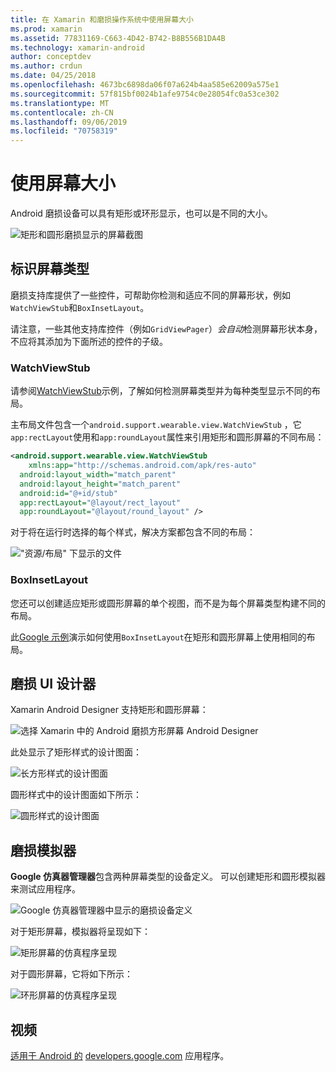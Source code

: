 ```yaml
---
title: 在 Xamarin 和磨损操作系统中使用屏幕大小
ms.prod: xamarin
ms.assetid: 77831169-C663-4D42-B742-B8B556B1DA4B
ms.technology: xamarin-android
author: conceptdev
ms.author: crdun
ms.date: 04/25/2018
ms.openlocfilehash: 4673bc6898da06f07a624b4aa585e62009a575e1
ms.sourcegitcommit: 57f815bf0024b1afe9754c0e28054fc0a53ce302
ms.translationtype: MT
ms.contentlocale: zh-CN
ms.lasthandoff: 09/06/2019
ms.locfileid: "70758319"
---
```

# <a name="working-with-screen-sizes"></a>使用屏幕大小

Android 磨损设备可以具有矩形或环形显示，也可以是不同的大小。

![矩形和圆形磨损显示的屏幕截图](screen-sizes-images/moyeu-wear.png)

## <a name="identifying-screen-type"></a>标识屏幕类型

磨损支持库提供了一些控件，可帮助你检测和适应不同的屏幕形状，例如`WatchViewStub`和`BoxInsetLayout`。

请注意，一些其他支持库控件（例如`GridViewPager`）*会自动*检测屏幕形状本身，不应将其添加为下面所述的控件的子级。

### <a name="watchviewstub"></a>WatchViewStub

请参阅[WatchViewStub](https://docs.microsoft.com/samples/xamarin/monodroid-samples/wear-watchviewstub)示例，了解如何检测屏幕类型并为每种类型显示不同的布局。

主布局文件包含一个`android.support.wearable.view.WatchViewStub` ，它`app:rectLayout`使用和`app:roundLayout`属性来引用矩形和圆形屏幕的不同布局：

```xml
<android.support.wearable.view.WatchViewStub
    xmlns:app="http://schemas.android.com/apk/res-auto"
  android:layout_width="match_parent"
  android:layout_height="match_parent"
  android:id="@+id/stub"
  app:rectLayout="@layout/rect_layout"
  app:roundLayout="@layout/round_layout" />
```

对于将在运行时选择的每个样式，解决方案都包含不同的布局：

!["资源/布局" 下显示的文件](screen-sizes-images/solution.png)

### <a name="boxinsetlayout"></a>BoxInsetLayout

您还可以创建适应矩形或圆形屏幕的单个视图，而不是为每个屏幕类型构建不同的布局。

此[Google 示例](https://developer.android.com/training/wearables/ui/layouts.html#same-layout)演示如何使用`BoxInsetLayout`在矩形和圆形屏幕上使用相同的布局。

## <a name="wear-ui-designer"></a>磨损 UI 设计器

Xamarin Android Designer 支持矩形和圆形屏幕：

![选择 Xamarin 中的 Android 磨损方形屏幕 Android Designer](screen-sizes-images/design-screen-type.png)

此处显示了矩形样式的设计图面：

![长方形样式的设计图面](screen-sizes-images/design-rect.png) 

圆形样式中的设计图面如下所示：

![圆形样式的设计图面](screen-sizes-images/design-round.png)

## <a name="wear-simulator"></a>磨损模拟器

**Google 仿真器管理器**包含两种屏幕类型的设备定义。 可以创建矩形和圆形模拟器来测试应用程序。

![Google 仿真器管理器中显示的磨损设备定义](screen-sizes-images/emulator-devices.png)

对于矩形屏幕，模拟器将呈现如下：

![矩形屏幕的仿真程序呈现](screen-sizes-images/recipe-2.png) 

对于圆形屏幕，它将如下所示：

![环形屏幕的仿真程序呈现](screen-sizes-images/recipe-2-round.png)

## <a name="video"></a>视频

[适用于 Android 的](https://www.youtube.com/watch?v=naf_WbtFAlY) [developers.google.com](https://www.youtube.com/channel/UC_x5XG1OV2P6uZZ5FSM9Ttw) 应用程序。
